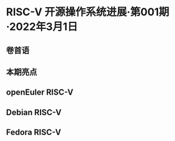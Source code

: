 # RISC-V 开源操作系统进展·第001期·2022年3月1日

## 卷首语

## 本期亮点

## openEuler RISC-V

## Debian RISC-V

## Fedora RISC-V

